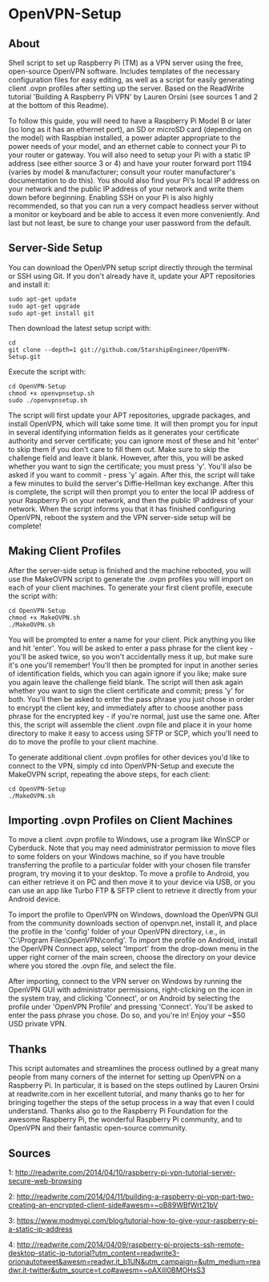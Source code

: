 OpenVPN-Setup
============

About
-----

Shell script to set up Raspberry Pi (TM) as a VPN server using the free, open-source
OpenVPN software. Includes templates of the necessary configuration files for easy
editing, as well as a script for easily generating client .ovpn profiles after
setting up the server. Based on the ReadWrite tutorial 'Building A Raspberry
Pi VPN' by Lauren Orsini (see sources 1 and 2 at the bottom of this Readme).

To follow this guide, you will need to have a Raspberry Pi Model B or later (so long
as it has an ethernet port), an SD or microSD card (depending on the model) with
Raspbian installed, a power adapter appropriate to the power needs of your model,
and an ethernet cable to connect your Pi to your router or gateway. You will also
need to setup your Pi with a static IP address (see either source 3 or 4) and have
your router forward port 1194 (varies by model & manufacturer; consult your router
manufacturer's documentation to do this). You should also find your Pi's local IP
address on your network and the public IP address of your network and write them
down before beginning. Enabling SSH on your Pi is also highly recommended, so that
you can run a very compact headless server without a monitor or keyboard and be able
to access it even more conveniently. And last but not least, be sure to change your
user password from the default.

Server-Side Setup
-----------------

You can download the OpenVPN setup script directly through the terminal or SSH using
Git. If you don't already have it, update your APT repositories and install it:

```shell
sudo apt-get update
sudo apt-get upgrade
sudo apt-get install git
```

Then download the latest setup script with:

```shell
cd
git clone --depth=1 git://github.com/StarshipEngineer/OpenVPN-Setup.git
```

Execute the script with:

```shell
cd OpenVPN-Setup
chmod +x openvpnsetup.sh
sudo ./openvpnsetup.sh
```

The script will first update your APT repositories, upgrade packages, and install OpenVPN,
which will take some time. It will then prompt you for input in several identifying information
fields as it generates your certificate authority and server certificate; you can ignore most
of these and hit 'enter' to skip them if you don't care to fill them out. Make sure to skip the
challenge field and leave it blank. However, after this, you will be asked whether you want to
sign the certificate; you must press 'y'. You'll also be asked if you want to commit - press 'y'
again. After this, the script will take a few minutes to build the server's Diffie-Hellman key
exchange. After this is complete, the script will then prompt you to enter the local IP address
of your Raspberry Pi on your network, and then the public IP address of your network. When the
script informs you that it has finished configuring OpenVPN, reboot the system and the VPN
server-side setup will be complete!

Making Client Profiles
----------------------

After the server-side setup is finished and the machine rebooted, you will use the MakeOVPN script
to generate the .ovpn profiles you will import on each of your client machines. To generate your
first client profile, execute the script with:

```shell
cd OpenVPN-Setup
chmod +x MakeOVPN.sh
./MakeOVPN.sh
```

You will be prompted to enter a name for your client. Pick anything you like and hit 'enter'. 
You will be asked to enter a pass phrase for the client key - you'll be asked twice, so you won't
accidentally mess it up, but make sure it's one you'll remember! You'll then be prompted for
input in another series of identification fields, which you can again ignore if you like; make
sure you again leave the challenge field blank. The script will then ask again whether you want
to sign the client certificate and commit; press 'y' for both. You'll then be asked to enter the
pass phrase you just chose in order to encrypt the client key, and immediately after to choose
another pass phrase for the encrypted key - if you're normal, just use the same one. After this,
the script will assemble the client .ovpn file and place it in your home directory to make it easy
to access using SFTP or SCP, which you'll need to do to move the profile to your client machine.

To generate additional client .ovpn profiles for other devices you'd like to connect to the VPN,
simply cd into OpenVPN-Setup and execute the MakeOVPN script, repeating the above steps, for each
client:

```shell
cd OpenVPN-Setup
./MakeOVPN.sh
```

Importing .ovpn Profiles on Client Machines
--------------------------------------------

To move a client .ovpn profile to Windows, use a program like WinSCP or Cyberduck. Note that
you may need administrator permission to move files to some folders on your Windows machine,
so if you have trouble transferring the profile to a particular folder with your chosen file
transfer program, try moving it to your desktop. To move a profile to Android, you can either
retrieve it on PC and then move it to your device via USB, or you can use an app like Turbo
FTP & SFTP client to retrieve it directly from your Android device.

To import the profile to OpenVPN on Windows, download the OpenVPN GUI from the community downloads
section of openvpn.net, install it, and place the profile in the 'config' folder of your OpenVPN
directory, i.e., in 'C:\Program Files\OpenVPN\config'. To import the profile on Android, install
the OpenVPN Connect app, select 'Import' from the drop-down menu in the upper right corner of the
main screen, choose the directory on your device where you stored the .ovpn file, and select the
file.

After importing, connect to the VPN server on Windows by running the OpenVPN GUI with
administrator permissions, right-clicking on the icon in the system tray, and clicking 'Connect',
or on Android by selecting the profile under 'OpenVPN Profile' and pressing 'Connect'. You'll be
asked to enter the pass phrase you chose. Do so, and you're in! Enjoy your ~$50 USD private VPN.

Thanks
------

This script automates and streamlines the process outlined by a great many people from many corners
of the internet for setting up OpenVPN on a Raspberry Pi. In particular, it is based on the steps
outlined by Lauren Orsini at readwrite.com in her excellent tutorial, and many thanks go to her for
bringing together the steps of the setup process in a way that even I could understand. Thanks also
go to the Raspberry Pi Foundation for the awesome Raspberry Pi, the wonderful Raspberry Pi community,
and to OpenVPN and their fantastic open-source community.

Sources
-------
1: http://readwrite.com/2014/04/10/raspberry-pi-vpn-tutorial-server-secure-web-browsing

2: http://readwrite.com/2014/04/11/building-a-raspberry-pi-vpn-part-two-creating-an-encrypted-client-side#awesm=~oB89WBfWrt21bV

3: https://www.modmypi.com/blog/tutorial-how-to-give-your-raspberry-pi-a-static-ip-address

4: http://readwrite.com/2014/04/09/raspberry-pi-projects-ssh-remote-desktop-static-ip-tutorial?utm_content=readwrite3-orionautotweet&awesm=readwr.it_b1UN&utm_campaign=&utm_medium=readwr.it-twitter&utm_source=t.co#awesm=~oAXilI0BMOHsS3
